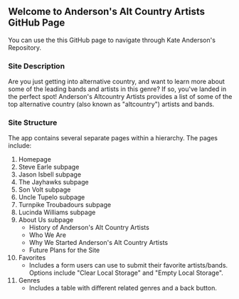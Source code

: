 ## Welcome to Anderson's Alt Country Artists GitHub Page

You can use the this GitHub page to navigate through Kate Anderson's Repository.

### Site Description

Are you just getting into alternative country, and want to learn more about some of the leading bands and artists in this genre? If so, you've landed in the perfect spot! Anderson's Altcountry Artists provides a list of some of the top alternative country (also known as "altcountry") artists and bands.

### Site Structure

The app contains several separate pages within a hierarchy. The pages include:

1. Homepage
2. Steve Earle subpage
3. Jason Isbell subpage
4. The Jayhawks subpage
5. Son Volt subpage
6. Uncle Tupelo subpage
7. Turnpike Troubadours subpage
8. Lucinda Williams subpage
9. About Us subpage
    - History of Anderson's Alt Country Artists
    - Who We Are
    - Why We Started Anderson's Alt Country Artists
    - Future Plans for the Site
10. Favorites
    - Includes a form users can use to submit their favorite artists/bands. Options include "Clear Local Storage" and "Empty Local Storage".
11. Genres
    - Includes a table with different related genres and a back button.
